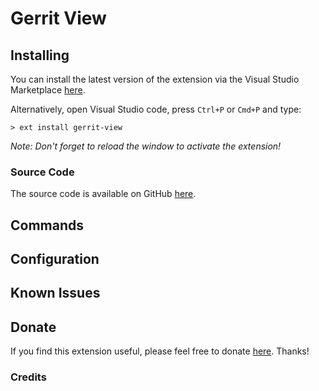 # Gerrit View

## Installing

You can install the latest version of the extension via the Visual Studio Marketplace [here](https://marketplace.visualstudio.com/items?itemName=Gruntfuggly.gerrit-view).

Alternatively, open Visual Studio code, press `Ctrl+P` or `Cmd+P` and type:

    > ext install gerrit-view

*Note: Don't forget to reload the window to activate the extension!*

### Source Code

The source code is available on GitHub [here](https://github.com/Gruntfuggly/gerrit-view).

## Commands

## Configuration

## Known Issues

## Donate

If you find this extension useful, please feel free to donate <a href="https://paypal.me/Gruntfuggly">here</a>. Thanks!

### Credits
